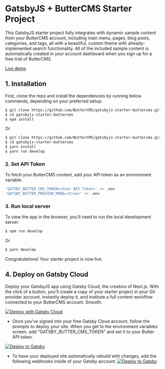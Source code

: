 # GatsbyJS + ButterCMS Starter Project

This GatsbyJS starter project fully integrates with dynamic sample content from your ButterCMS account, including main menu, pages, blog posts, categories, and tags, all with a beautiful, custom theme with already-implemented search functionality. All of the included sample content is automatically created in your account dashboard when you sign up for a free trial of ButterCMS.

[Live demo](https://gatsbyjsstarterbuttercms.gatsbyjs.io/)

## 1. Installation

First, clone the repo and install the dependencies by running below commands, depending on your preferred setup:

```bash
$ git clone https://github.com/ButterCMS/gatsbyjs-starter-buttercms.git
$ cd gatsbyjs-starter-buttercms
$ npm install
```

Or

```bash
$ git clone https://github.com/ButterCMS/gatsbyjs-starter-buttercms.git
$ cd gatsbyjs-starter-buttercms
$ yarn install
$ yarn run develop 
```
### 2. Set API Token

To fetch your ButterCMS content, add your API token as an environment variable.

```bash
'GATSBY_BUTTER_CMS_TOKEN=<Your API Token>' >> .env
'GATSBY_BUTTER_PREVIEW_MODE=<true>' >> .env
```

### 3. Run local server

To view the app in the browser, you'll need to run the local development server:

```bash
$ npm run develop
```

Or

```bash
$ yarn develop 
```

Congratulations! Your starter project is now live.

## 4. Deploy on Gatsby Cloud

Deploy your GatsbyJS app using Gatsby Cloud, the creators of Next.js. With the click of a button, you'll create a copy of your starter project in your Git provider account, instantly deploy it, and institute a full content workflow connected to your ButterCMS account. Smooth.



[![Deploy with Gatsby Cloud](https://i.ibb.co/4Zn3J4c/gatsby-cloud-button.png)](https://www.gatsbyjs.com/dashboard/deploynow?url=https://github.com/ButterCMS/gatsbyjs-starter-buttercms)

- Once you've signed into your free Gatsby Cloud account, follow the prompts to deploy your site. When you get to the environment variables screen, add "GATSBY_BUTTER_CMS_TOKEN" and set it to your Butter API token.

[![Deploy to Gatsby](https://support.gatsbyjs.com/hc/article_attachments/1500013684942/CleanShot_2021-05-03_at_11.26.48_2x.png)](https://www.gatsbyjs.com/dashboard/deploynow?url=https://github.com/ButterCMS/gatsbyjs-starter-buttercms)
- To have your deployed site automatically rebuild with changes, add the following webhooks inside of your Gatsby account.
[![Deploy to Gatsby](https://support.gatsbyjs.com/hc/article_attachments/360101933133/mceclip4.png)](https://www.gatsbyjs.com/dashboard/deploynow?url=https://github.com/ButterCMS/gatsbyjs-starter-buttercms)
